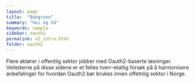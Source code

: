 ```yaml
---
layout: page
title:  "Bakgrunn"
summary: "hei og hå"
keywords: sample
sidebar: oauth2
permalink: o2_intro.html
folder: oauth2
---
```


Flere aktører i offentlig sektor jobber med Oauth2-baserte løsninger.  Veilederne på disse sidene er et felles tverr-etatlig forsøk på å harmonisere anbefalinger for hvordan Oauth2 bør brukes innen offetnlig sektor i Norge.

